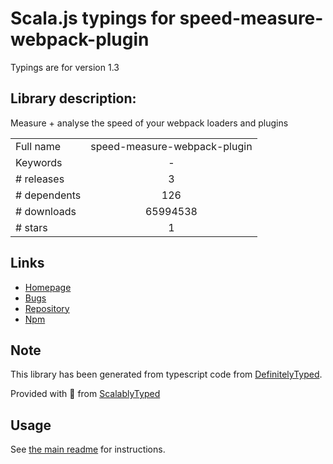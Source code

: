 
# Scala.js typings for speed-measure-webpack-plugin

Typings are for version 1.3

## Library description:
Measure + analyse the speed of your webpack loaders and plugins

|                    |                 |
| ------------------ | :-------------: |
| Full name          | speed-measure-webpack-plugin |
| Keywords           | - |
| # releases         | 3 |
| # dependents       | 126 |
| # downloads        | 65994538 |
| # stars            | 1 |

## Links
- [Homepage](https://github.com/stephencookdev/speed-measure-webpack-plugin#readme)
- [Bugs](https://github.com/stephencookdev/speed-measure-webpack-plugin/issues)
- [Repository](https://github.com/stephencookdev/speed-measure-webpack-plugin)
- [Npm](https://www.npmjs.com/package/speed-measure-webpack-plugin)
    


## Note
This library has been generated from typescript code from [DefinitelyTyped](https://definitelytyped.org).

Provided with :purple_heart: from [ScalablyTyped](https://github.com/oyvindberg/ScalablyTyped)

## Usage
See [the main readme](../../readme.md) for instructions.


